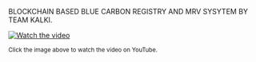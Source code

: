 BLOCKCHAIN BASED BLUE CARBON REGISTRY AND MRV SYSYTEM BY TEAM KALKI.

[![Watch the video](https://img.youtube.com/vi/aKaD_g4Ogv8/0.jpg)](https://youtu.be/aKaD_g4Ogv8)

<sub>Click the image above to watch the video on YouTube.</sub>
